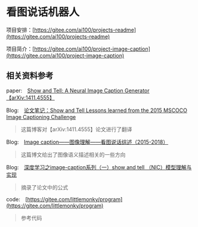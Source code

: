 # 看图说话机器人

项目安排：[https://gitee.com/ai100/projects-readme](https://gitee.com/ai100/projects-readme)

项目简介：[https://gitee.com/ai100/project-image-caption](https://gitee.com/ai100/project-image-caption)

## 相关资料参考
paper:&emsp;[Show and Tell: A Neural Image Caption Generator【arXiv:1411.4555】](https://arxiv.org/abs/1411.4555)

Blog:&emsp;[论文笔记：Show and Tell Lessons learned from the 2015 MSCOCO Image Captioning Challenge](https://blog.csdn.net/w5688414/article/details/79301976)

> 这篇博客对【arXiv:1411.4555】论文进行了翻译

Blog:&emsp;[Image caption——图像理解——看图说话综述（2015-2018）](https://blog.csdn.net/m0_37731749/article/details/80520144)

> 这篇博文给出了图像语义描述相关的一些方向

Blog:&emsp;[深度学习之image-caption系列（一）show and tell （NIC）模型理解与实现](https://blog.csdn.net/weixin_41694971/article/details/81359970)

> 摘录了论文中的公式

code:&emsp;[https://gitee.com/littlemonky/program](https://gitee.com/littlemonky/program)

> 参考代码